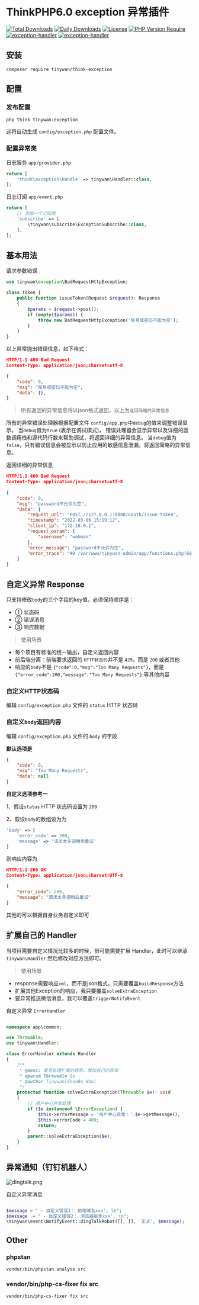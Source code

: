 # ThinkPHP6.0 exception 异常插件

[![Total Downloads](http://poser.pugx.org/tinywan/think-exception/downloads)](https://packagist.org/packages/tinywan/think-exception)
[![Daily Downloads](http://poser.pugx.org/tinywan/think-exception/d/daily)](https://packagist.org/packages/tinywan/think-exception)
[![License](http://poser.pugx.org/tinywan/think-exception/license)](https://packagist.org/packages/tinywan/think-exception)
[![PHP Version Require](http://poser.pugx.org/tinywan/think-exception/require/php)](https://packagist.org/packages/tinywan/think-exception)
[![exception-handler](https://img.shields.io/github/last-commit/tinywan/think-exception/main)]()
[![exception-handler](https://img.shields.io/github/v/tag/tinywan/think-exception?color=ff69b4)]()

## 安装

```phpregexp
composer require tinywan/think-exception
```

## 配置

### 发布配置

```phpregexp
php think tinywan:exception
```
这将自动生成 `config/exception.php` 配置文件。

### 配置异常类

日志服务 `app/provider.php`

```php
return [
    'think\exception\Handle' => tinywan\Handler::class,
];
```

日志订阅 `app/event.php`

```php
return [
    // 添加一个订阅类
    'subscribe' => [
        \tinywan\subscribe\ExceptionSubscribe::class,
    ],
];
```

## 基本用法

请求参数错误
```php
use tinywan\exception\BadRequestHttpException;

class Token {
    public function issueToken(Request $request): Response
    {
        $params = $request->post();
        if (empty($params)) {
            throw new BadRequestHttpException('账号或密码不能为空');
        }
    }
}
```
以上异常抛出错误信息，如下格式：
```json
HTTP/1.1 400 Bad Request
Content-Type: application/json;charset=utf-8

{
    "code": 0,
    "msg": "账号或密码不能为空",
    "data": {},
}
```
> 所有返回的异常信息将以json格式返回，以上为`返回简略的异常信息`

所有的异常错误处理器根据配置文件 `config/app.php`中`debug`的值来调整错误显示， 当`debug`值为`true` (表示在调试模式)， 错误处理器会显示异常以及详细的函数调用栈和源代码行数来帮助调试，将返回详细的异常信息。 当`debug`值为`false`，只有错误信息会被显示以防止应用的敏感信息泄漏，将返回简略的异常信息。

返回详细的异常信息
```json
HTTP/1.1 400 Bad Request
Content-Type: application/json;charset=utf-8
        
{
    "code": 0,
    "msg": "password不允许为空",
    "data": {
        "request_url": "POST //127.0.0.1:8888/oauth/issue-token",
        "timestamp": "2022-03-06 15:19:12",
        "client_ip": "172.18.0.1",
        "request_param": {
            "username": "webman"
        },
        "error_message": "password不允许为空",
        "error_trace": "#0 /var/www/tinywan-admin/app/functions.php(68): Tinywan\\Validate\\Validate->check(Array)\n#1 /var/www/webman-admin/app/controller/Authentication.php(25): validate(Array, 'app\\\\common\\\\vali...')\n#2 /var/www/webman-admin/vendor/workerman/webman-framework/src/App.php(234): app\\controller\\Authentication->issueToken(Object(support\\Request))\n#3 /var/www/webman-admin/app/middleware/AccessControlMiddleware.php(26): Webman\\App::Webman\\{closure}(Object(support\\Request))\n#4 /var/www/webman-admin/vendor/workerman/webman-framework/src/App.php(228): app\\middleware\\AccessControlMiddleware->process(Object(support\\Request), Object(Closure))\n#5 /var/www/webman-admin/vendor/workerman/webman-framework/src/App.php(137): Webman\\App::Webman\\{closure}(Object(support\\Request))\n#6 /var/www/webman-admin/vendor/workerman/workerman/Connection/TcpConnection.php(638): Webman\\App->onMessage(Object(Workerman\\Connection\\TcpConnection), Object(support\\Request))\n#7 /var/www/webman-admin/vendor/workerman/workerman/Events/Select.php(295): Workerman\\Connection\\TcpConnection->baseRead(Resource id #254)\n#8 /var/www/webman-admin/vendor/workerman/workerman/Worker.php(2417): Workerman\\Events\\Select->loop()\n#9 /var/www/webman-admin/vendor/workerman/workerman/Worker.php(1541): Workerman\\Worker->run()\n#10 /var/www/webman-admin/vendor/workerman/workerman/Worker.php(1383): Workerman\\Worker::forkOneWorkerForLinux(Object(Workerman\\Worker))\n#11 /var/www/webman-admin/vendor/workerman/workerman/Worker.php(1357): Workerman\\Worker::forkWorkersForLinux()\n#12 /var/www/webman-admin/vendor/workerman/workerman/Worker.php(549): Workerman\\Worker::forkWorkers()\n#13 /var/www/webman-admin/start.php(87): Workerman\\Worker::runAll()\n#14 {main}"
    }
}
```

## 自定义异常 Response

只支持修改`body`的三个字段的key值。必须保持顺序是：
- ① 状态码
- ② 错误消息
- ③ 响应数据

> 使用场景
- 每个项目有标准的统一输出，自定义返回内容
- 前后端分离：前端要求返回的 `HTTP状态码`并不是 `429`，而是 `200` 或者其他
- 响应的`body`不是 `{"code":0,"msg":"Too Many Requests"}`，而是 `{"error_code":200,"message":"Too Many Requests"}` 等其他内容

### 自定义HTTP状态码

编辑 `config/exception.php` 文件的 `status` HTTP 状态码

### 自定义`body`返回内容

编辑 `config/exception.php` 文件的 `body` 的字段

**默认选项是**

```json
{
	"code": 0,
	"msg": "Too Many Requests",
	"data": null
}
```
**自定义选项参考一**

1、假设`status` HTTP 状态码设置为 `200`

2、假设`body`的数组设为为

```php
'body' => [
	'error_code' => 200,
	'message' => '请求太多请稍后重试'
]
```

则响应内容为
```json
HTTP/1.1 200 OK
Content-Type: application/json;charset=UTF-8

{
	"error_code": 200,
	"message": "请求太多请稍后重试"
}
```
其他的可以根据自身业务自定义即可

## 扩展自己的 Handler

当项目需要自定义情况比较多的时候，很可能需要扩展 Handler，此时可以继承 `tinywan\Handler` 然后修改对应方法即可。

> 使用场景
- response需要响应`xml`，而不是json格式，只需要覆盖`buildResponse`方法
- 扩展其他Exception的响应，我只要覆盖`solveExtraException`
- 要异常推送微信消息，我可以覆盖`triggerNotifyEvent`

自定义异常 `ErrorHandler`

```php

namespace app\common;

use Throwable;
use tinywan\Handler;

class ErrorHandler extends Handler
{
    /**
     * @desc: 重写处理扩展的异常，增加自己的异常
     * @param Throwable $e
     * @author Tinywan(ShaoBo Wan)
     */
    protected function solveExtraException(Throwable $e): void
    {
        // 用户中心异常处理
        if ($e instanceof \ErrorException) {
            $this->errorMessage = '用户中心异常：'.$e->getMessage();
            $this->errorCode = 400;
            return;
        }
        parent::solveExtraException($e);
    }
}
```

## 异常通知（钉钉机器人）

![dingtalk.png](dingtalk.png)

自定义异常消息

```php

$message = " - 自定义错误1： 前端域名xxx', \n";
$message .= " - 自定义错误2： 浏览器版本xxx', \n";
\tinywan\event\NotifyEvent::dingTalkRobot([], [], '正式', $message);
```

## Other

### phpstan

```phpregexp
vendor/bin/phpstan analyse src
```

### vendor/bin/php-cs-fixer fix src

```phpregexp
vendor/bin/php-cs-fixer fix src
```

